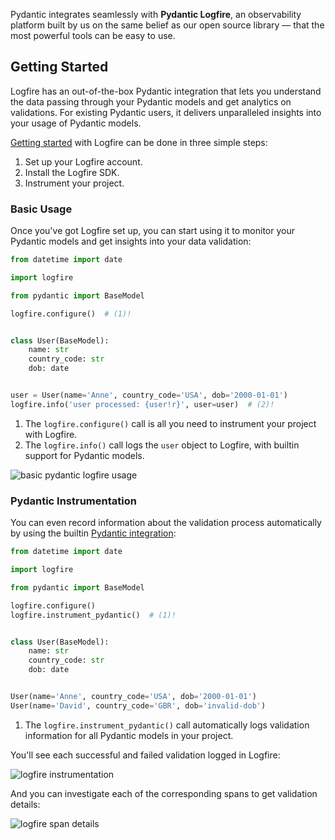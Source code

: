 Pydantic integrates seamlessly with **Pydantic Logfire**, an observability platform built by us on the same belief as our open source library — that the most powerful tools can be easy to use.

## Getting Started

Logfire has an out-of-the-box Pydantic integration that lets you understand the data passing through your Pydantic models and get analytics on validations. For existing Pydantic users, it delivers unparalleled insights into your usage of Pydantic models.

[Getting started](https://logfire.pydantic.dev/docs/) with Logfire can be done in three simple steps:

1. Set up your Logfire account.
2. Install the Logfire SDK.
3. Instrument your project.

### Basic Usage

Once you've got Logfire set up, you can start using it to monitor your Pydantic models and get insights into your data validation:

```python test="skip"
from datetime import date

import logfire

from pydantic import BaseModel

logfire.configure()  # (1)!


class User(BaseModel):
    name: str
    country_code: str
    dob: date


user = User(name='Anne', country_code='USA', dob='2000-01-01')
logfire.info('user processed: {user!r}', user=user)  # (2)!
```

1. The `logfire.configure()` call is all you need to instrument your project with Logfire.
2. The `logfire.info()` call logs the `user` object to Logfire, with builtin support for Pydantic models.

![basic pydantic logfire usage](../img/basic_logfire.png)

### Pydantic Instrumentation

You can even record information about the validation process automatically by
using the builtin [Pydantic integration](https://logfire.pydantic.dev/docs/why-logfire/pydantic/):

```python test="skip"
from datetime import date

import logfire

from pydantic import BaseModel

logfire.configure()
logfire.instrument_pydantic()  # (1)!


class User(BaseModel):
    name: str
    country_code: str
    dob: date


User(name='Anne', country_code='USA', dob='2000-01-01')
User(name='David', country_code='GBR', dob='invalid-dob')
```

1. The `logfire.instrument_pydantic()` call automatically logs validation information for all Pydantic models in your project.

You'll see each successful and failed validation logged in Logfire:

![logfire instrumentation](../img/logfire_instrument.png)

And you can investigate each of the corresponding spans to get validation details:

![logfire span details](../img/logfire_span.png)

<!-- TODO: add examples re tracing performance issues - what kind of example do we want to use? -->
